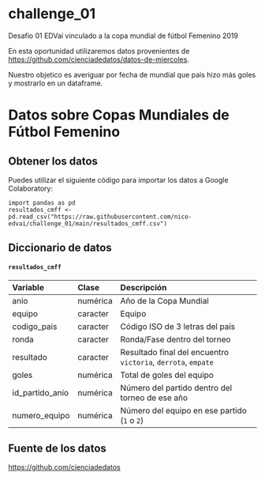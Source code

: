 # challenge_01
Desafío 01 EDVai vinculado a la copa mundial de fútbol Femenino 2019 


En esta oportunidad utilizaremos datos provenientes de https://github.com/cienciadedatos/datos-de-miercoles.

Nuestro objetico es averiguar por fecha de mundial que país hizo más goles y mostrarlo en un dataframe.

# Datos sobre Copas Mundiales de Fútbol Femenino

## Obtener los datos

Puedes utilizar el siguiente código para importar los datos a Google Colaboratory:

```
import pandas as pd 
resultados_cmff <- pd.read_csv("https://raw.githubusercontent.com/nico-edvai/challenge_01/main/resultados_cmff.csv")
```

## Diccionario de datos

#### `resultados_cmff`

|Variable       |Clase               |Descripción |
|:--------------|:-------------------|:-----------|
| anio | numérica | Año de la Copa Mundial |
| equipo | caracter | Equipo  |
| codigo_pais | caracter | Código ISO de 3 letras del país |
| ronda | caracter | Ronda/Fase dentro del torneo |
| resultado | caracter | Resultado final del encuentro `victoria`, `derrota`, `empate` |
| goles | numérica | Total de goles del equipo |
| id_partido_anio | numérica | Número del partido dentro del torneo de ese año |
| numero_equipo | numérica | Número del equipo en ese partido (`1` o `2`) |

## Fuente de los datos

https://github.com/cienciadedatos
